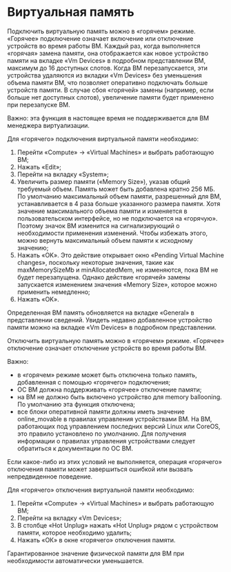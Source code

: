 # Виртуальная память

Подключить виртуальную память можно в «горячем» режиме. «Горячее» подключение означает включение или отключение устройств во время работы ВМ. Каждый раз, когда выполняется «горячая» замена памяти, она отображается как новое устройство памяти на вкладке «Vm Devices» в подробном представлении ВМ, максимум до 16 доступных слотов. Когда ВМ перезапускается, эти устройства удаляются из вкладки «Vm Devices» без уменьшения объема памяти ВМ, что позволяет оперативно подключать больше устройств памяти. В случае сбоя «горячей» замены (например, если больше нет доступных слотов), увеличение памяти будет применено при перезапуске ВМ.

Важно: эта функция в настоящее время не поддерживается для ВМ менеджера виртуализации.

Для «горячего» подключения виртуальной памяти необходимо:

1. Перейти «Compute» -> «Virtual Machines» и выбрать работающую ВМ;
2. Нажать «Edit»;
3. Перейти на вкладку «System»;
4. Увеличить размер памяти («Memory Size»), указав общий требуемый объем. Память может быть добавлена кратно 256 МБ. По умолчанию максимальный объем памяти, разрешенный для ВМ, устанавливается в 4 раза больше указанного размера памяти. Хотя значение максимального объема памяти и изменяется в пользовательском интерфейсе, но не подключается на «горячую». Поэтому значок ВМ изменится на сигнализирующий о необходимости применения изменений. Чтобы избежать этого, можно вернуть максимальный объем памяти к исходному значению;
5. Нажать «OK». Это действие открывает окно «Pending Virtual Machine changes», поскольку некоторые значения, такие как maxMemorySizeMb и minAllocatedMem, не изменяются, пока ВМ не будет перезапущена. Однако действие «горячей» замены запускается изменением значения «Memory Size», которое можно применить немедленно;
6. Нажать «OK».

Определенная ВМ память обновляется на вкладке «General» в представлении сведений. Увидеть недавно добавленное устройство памяти можно на вкладке «Vm Devices» в подробном представлении.

Отключить виртуальную память можно в «горячем» режиме. «Горячее» отключение означает отключение устройств во время работы ВМ.

Важно:

* в «горячем» режиме может быть отключена только память, добавленная с помощью «горячего» подключения;
* ОС ВМ должна поддерживать «горячее» отключение памяти;
* на ВМ не должно быть включено устройство для memory ballooning. По умолчанию эта функция отключена;
* все блоки оперативной памяти должны иметь значение online\_movable в правилах управления устройствами ВМ. На ВМ, работающих под управлением последних версий Linux или CoreOS, это правило установлено по умолчанию. Для получения информации о правилах управления устройствами следует обратиться к документации по ОС ВМ.

Если какое-либо из этих условий не выполняется, операция «горячего» отключения памяти может завершиться ошибкой или вызвать непредвиденное поведение.

Для «горячего» отключения виртуальной памяти необходимо:

1. Перейти «Compute» -> «Virtual Machines» и выбрать работающую ВМ;
2. Перейти на вкладку «Vm Devices»;
3. В столбце «Hot Unplug» нажать «Hot Unplug» рядом с устройством памяти, которое необходимо удалить;
4. Нажать «ОК» в окне «горячего» отключения памяти.

Гарантированное значение физической памяти для ВМ при необходимости автоматически уменьшается.
